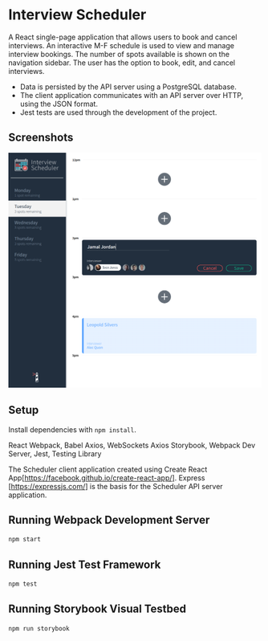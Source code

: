 # Interview Scheduler

A React single-page application that allows users to book and cancel interviews.
An interactive M-F schedule is used to view and manage interview bookings. The number of spots available is shown on the navigation sidebar.
The user has the option to book, edit, and cancel interviews. 

- Data is persisted by the API server using a PostgreSQL database.
- The client application communicates with an API server over HTTP, using the JSON format.
- Jest tests are used through the development of the project.

## Screenshots

![Booking an interview](https://github.com/A-DUYVESTYN/scheduler/blob/master/docs/scheduler_appointment-form.png?raw=true)

## Setup

Install dependencies with `npm install`.

  React
  Webpack, Babel
  Axios, WebSockets
  Axios
  Storybook, Webpack Dev Server, Jest, Testing Library

  The Scheduler client application created using Create React App[https://facebook.github.io/create-react-app/]. Express [https://expressjs.com/] is the basis for the Scheduler API server application.

## Running Webpack Development Server

```sh
npm start
```

## Running Jest Test Framework

```sh
npm test
```

## Running Storybook Visual Testbed

```sh
npm run storybook
```
